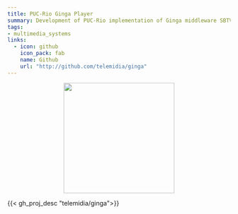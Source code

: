 ```yaml
---
title: PUC-Rio Ginga Player
summary: Development of PUC-Rio implementation of Ginga middleware SBTVD/ITU-T standard.
tags:
- multimedia_systems
links:
  - icon: github
    icon_pack: fab
    name: Github
    url: "http://github.com/telemidia/ginga"
---
```


<p align="center">
  <img src="https://upload.wikimedia.org/wikipedia/commons/c/ce/Ginga_Middleware_Logo.png" width="250"/>
</p>

{{< gh_proj_desc "telemidia/ginga">}}